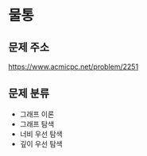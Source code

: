 # 물통
## 문제 주소
https://www.acmicpc.net/problem/2251

## 문제 분류
- 그래프 이론
- 그래프 탐색
- 너비 우선 탐색
- 깊이 우선 탐색